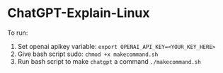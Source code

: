 # ChatGPT-Explain-Linux

To run:

1. Set openai apikey variable: `export OPENAI_API_KEY=<YOUR_KEY_HERE>`
2. Give bash script sudo: `chmod +x makecommand.sh`
3. Run bash script to make `chatgpt` a command `./makecommand.sh`